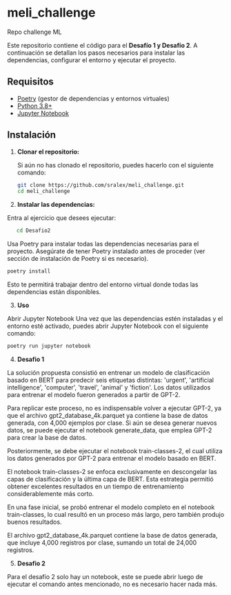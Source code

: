 # meli_challenge
Repo challenge ML


Este repositorio contiene el código para el **Desafío 1 y Desafío 2**.  A continuación se detallan los pasos necesarios para instalar las dependencias, configurar el entorno y ejecutar el proyecto.

## Requisitos

- [Poetry](https://python-poetry.org/) (gestor de dependencias y entornos virtuales)
- [Python 3.8+](https://www.python.org/)
- [Jupyter Notebook](https://jupyter.org/)

## Instalación

1. **Clonar el repositorio:**

   Si aún no has clonado el repositorio, puedes hacerlo con el siguiente comando:

   ```bash
   git clone https://github.com/sralex/meli_challenge.git
   cd meli_challenge
   ```

2. **Instalar las dependencias:**

Entra al ejercicio que desees ejecutar:

```bash
   cd Desafio2
   ```

Usa Poetry para instalar todas las dependencias necesarias para el proyecto. Asegúrate de tener Poetry instalado antes de proceder (ver sección de instalación de Poetry si es necesario).

```bash
poetry install
```

Esto te permitirá trabajar dentro del entorno virtual donde todas las dependencias están disponibles.

3. **Uso**

Abrir Jupyter Notebook
Una vez que las dependencias estén instaladas y el entorno esté activado, puedes abrir Jupyter Notebook con el siguiente comando:

```bash
poetry run jupyter notebook
```
4. **Desafio 1**

La solución propuesta consistió en entrenar un modelo de clasificación basado en BERT para predecir seis etiquetas distintas: 'urgent', 'artificial intelligence', 'computer', 'travel', 'animal' y 'fiction'. Los datos utilizados para entrenar el modelo fueron generados a partir de GPT-2.

Para replicar este proceso, no es indispensable volver a ejecutar GPT-2, ya que el archivo gpt2_database_4k.parquet ya contiene la base de datos generada, con 4,000 ejemplos por clase. Si aún se desea generar nuevos datos, se puede ejecutar el notebook generate_data, que emplea GPT-2 para crear la base de datos.

Posteriormente, se debe ejecutar el notebook train-classes-2, el cual utiliza los datos generados por GPT-2 para entrenar el modelo basado en BERT.

El notebook train-classes-2 se enfoca exclusivamente en descongelar las capas de clasificación y la última capa de BERT. Esta estrategia permitió obtener excelentes resultados en un tiempo de entrenamiento considerablemente más corto.

En una fase inicial, se probó entrenar el modelo completo en el notebook train-classes, lo cual resultó en un proceso más largo, pero también produjo buenos resultados.

El archivo gpt2_database_4k.parquet contiene la base de datos generada, que incluye 4,000 registros por clase, sumando un total de 24,000 registros.

5. **Desafio 2**

Para el desafío 2 solo hay un notebook, este se puede abrir luego de ejecutar el comando antes mencionado, no es necesario hacer nada más.




